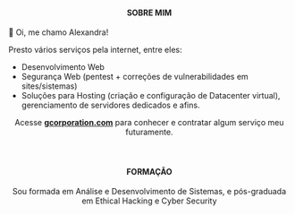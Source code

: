 <h4 align="center">SOBRE MIM</h1>

👋 Oi, me chamo Alexandra!


Presto vários serviços pela internet, entre eles: 
<ul>
  <li>Desenvolvimento Web</li>
  <li>Segurança Web (pentest + correções de vulnerabilidades em sites/sistemas)</li>
  <li>Soluções para Hosting (criação e configuração de Datacenter virtual), gerenciamento de servidores dedicados e afins.</li>
</ul>

<div align="center">Acesse <b><a href="https://pt-br.reactjs.org/">gcorporation.com</a></b> para conhecer e contratar algum serviço meu futuramente.</div>

<br>
<br>
<h4 align="center">FORMAÇÃO</h1>

<div align="center">Sou formada em Análise e Desenvolvimento de Sistemas, e pós-graduada em Ethical Hacking e Cyber Security</div>
<!---
alexandra-idc/alexandra-idc is a ✨ special ✨ repository because its `README.md` (this file) appears on your GitHub profile.
You can click the Preview link to take a look at your changes.
--->


